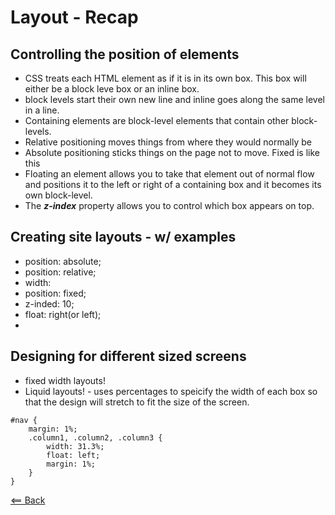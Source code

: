 # Layout - Recap
<!-- all notes from Duckett HTML/CSS book-->

## Controlling the position of elements
- CSS treats each HTML element as if it is in its own box. This box will either be a block leve box or an inline box.
- block levels start their own new line and inline goes along the same level in a line.
- Containing elements are block-level elements that contain other block-levels.
- Relative positioning moves things from where they would normally be
- Absolute positioning sticks things on the page not to move. Fixed is like this
- Floating an element allows you to take that element out of normal flow and positions it to the left or right of a containing box and it becomes its own block-level.
- The ***z-index*** property allows you to control which box appears on top.

## Creating site layouts - w/ examples
- position: absolute;
- position: relative;
- width: 
- position: fixed;
- z-inded: 10;
- float: right(or left);
- 

## Designing for different sized screens
- fixed width layouts!
- Liquid layouts! - uses percentages to speicify the width of each box so that the design will stretch to fit the size of the screen.

```
#nav {
    margin: 1%;
    .column1, .column2, .column3 {
        width: 31.3%;
        float: left;
        margin: 1%;
    }
}
```


[<== Back](README.md)